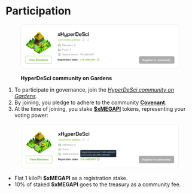 # Participation

<figure><img src="../../.gitbook/assets/Screenshot 2025-03-28 at 18-43-23 .png" alt=""><figcaption><p><strong>HyperDeSci community on Gardens</strong></p></figcaption></figure>

1. To participate in governance, join the [_HyperDeSci community on_ _Gardens_](https://app.gardens.fund/gardens/8453/0x7f8beda08fb7f1f3350d4be7f333f5a20f3247aa/0x96aa42ac2a15b897a12d736a28fbbc831f389d96).
2. By joining, you pledge to adhere to the community [**Covenant**](../../appendices/covenant.md).
3. At the time of joining, you stake [**$xMEGAPI**](../../tokenomics/megapi/pre-token.md) tokens, representing your voting power:

<figure><img src="../../.gitbook/assets/Screenshot_20250328_193641.png" alt=""><figcaption></figcaption></figure>

* Flat 1 kiloPi **$xMEGAPI** as a registration stake.
* 10% of staked **$xMEGAPI** goes to the treasury as a community fee.
